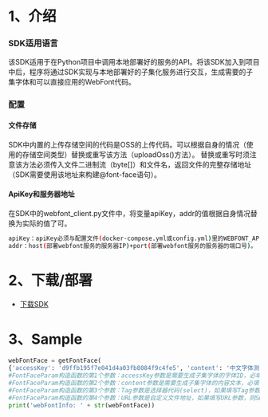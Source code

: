 # 1、介绍

### SDK适用语言
该SDK适用于在Python项目中调用本地部署好的服务的API。将该SDK加入到项目中后，程序将通过SDK实现与本地部署好的子集化服务进行交互，生成需要的子集字体和可以直接应用的WebFont代码。

### 配置
#### 文件存储
SDK中内置的上传存储空间的代码是OSS的上传代码。可以根据自身的情况（使用的存储空间类型）替换或重写该方法（uploadOss()方法）。
替换或重写时须注意该方法必须传入文件二进制流（byte[]）和文件名，返回文件的完整存储地址（SDK需要使用该地址来构建@font-face语句）。

#### ApiKey和服务器地址
在SDK中的webfont_client.py文件中，将变量apiKey，addr的值根据自身情况替换为实际的值了可。
``` sh
apiKey：apiKey必须与配置文件(docker-compose.yml或config.yml)里的WEBFONT_APIKEY相匹配，两者必须一致才能调用成功。
addr：host(部署webfont服务的服务器IP)+port(部署webfont服务的服务器的端口号)。
```



# 2、下载/部署
- [下载SDK](https://github.com/youziku/youziku-sdk-java/raw/master/sdk%E4%B8%8B%E8%BD%BD/youziku.java.sdk.jars.zip "java") <br />

    


# 3、Sample

``` python
webFontFace = getFontFace(
{'accessKey': 'd9ffb195f7e041d4a03fb8084f9c4fe5', 'content': '中文字体测试', 'tag': '#id1', 'url': ''})
#FontFaceParam构造函数的第1个参数：accessKey参数是需要生成子集字体的字体ID，必填参数；    
#FontFaceParam构造函数的第2个参数：content参数是需要生成子集字体的内容文本，必填参数；    
#FontFaceParam构造函数的第3个参数：Tag参数是选择器代码(select)，如果填写Tag参数，则返回的@font-face语句会带有将webfont应用到选择器中的代码，选填参数；    
#FontFaceParam构造函数的第4个参数：URL参数是自定义文件地址，如果填写URL参数，则SDK会按URL指定的地址来保存生成的字体文件(URL参数在不同请求中必须唯一，不唯一则会导致生成的文件相互覆盖)，如果不填写，则系统会在指定文件夹下自动创建，选填参数。
print('webFontInfo: ' + str(webFontFace))
```


